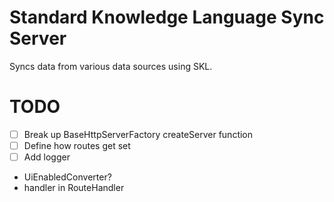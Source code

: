 # Standard Knowledge Language Sync Server

Syncs data from various data sources using SKL.

# TODO
 - [ ] Break up BaseHttpServerFactory createServer function
 - [ ] Define how routes get set
 - [ ] Add logger

- UiEnabledConverter?
- handler in RouteHandler
